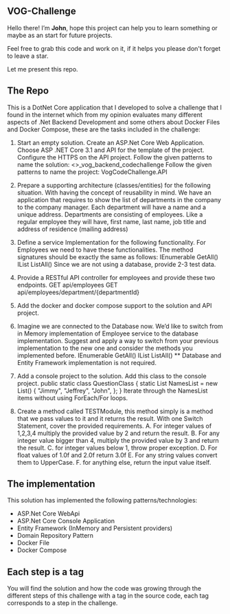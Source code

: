 ## VOG-Challenge

Hello there! I’m **John**, hope this project can help you to learn something or maybe as an start for future projects.

Feel free to grab this code and work on it, if it helps you please don't forget to leave a star.

Let me present this repo.


## The Repo


This is a DotNet Core application that I developed to solve a challenge that I found in the internet which from my opinion evaluates many different aspects of .Net Backend Development and some others about Docker Files and Docker Compose, these are the tasks included in the challenge:

1. Start an empty solution. Create an ASP.Net Core Web Application. Choose ASP .NET Core 3.1 and API for the template of the project. Configure the HTTPS on the API project.
Follow the given patterns to name the solution: <<yourname>>_vog_backend_codechallenge
Follow the given patterns to name the project: VogCodeChallenge.API

2.	Prepare a supporting architecture (classes/entities) for the following situation. With having the concept of reusability in mind.
We have an application that requires to show the list of departments in the company to the company manager. Each department will have a name and a unique address.
Departments are consisting of employees. Like a regular employee they will have, first name, last name, job title and address of residence (mailing address) 

3.	Define a service Implementation for the following functionality.
For Employees we need to have these functionalities. The method signatures should be exactly the same as follows:
IEnumerable<Employee> GetAll()
IList<Employee> ListAll()
Since we are not using a database, provide 2-3 test data.

4.	Provide a RESTful API controller for employees and provide these two endpoints.
GET	api/employees
GET	api/employees/department/{departmentId}

5.	Add the docker and docker compose support to the solution and API project.

6.	Imagine we are connected to the Database now. We’d like to switch from in Memory implementation of Employee service to the database implementation. Suggest and apply a way to switch from your previous implementation to the new one and consider the methods you implemented before.
IEnumerable<Employee> GetAll()
IList<Employee> ListAll()
** Database and Entity Framework implementation is not required. 

7.	Add a console project to the solution. Add this class to the console project.
    public static class QuestionClass
    {
        static List<string> NamesList = new List<string>()
        {
            "Jimmy",
            "Jeffrey",
            "John",
        };
    }
Iterate through the NamesList items without using ForEach/For loops.

8.	Create a method called TESTModule, this method simply is a method that we pass values to it and it returns the result.
With one Switch Statement, cover the provided requirements.
A. For integer values of 1,2,3,4 multiply the provided value by 2 and return the result.
B. For any integer value bigger than 4, multiply the provided value by 3 and return the result.
C. for integer values below 1, throw proper exception.
D. For float values of 1.0f and 2.0f return 3.0f
E. For any string values convert them to UpperCase.
F. for anything else, return the input value itself.

## The implementation
This solution has implemented the following patterns/technologies:

* ASP.Net Core WebApi
* ASP.Net Core Console Application
* Entity Framework (InMemory and Persistent providers)
* Domain Repository Pattern
* Docker File
* Docker Compose

## Each step is a tag
You will find the solution and how the code was growing through the different steps of this challenge with a tag in the source code, each tag corresponds to a step in the challenge.

